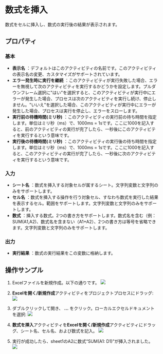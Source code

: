 # 数式を挿入

数式をセルに挿入し、数式の実行後の結果が表示されます。

## プロパティ

### 基本

- **表示名** ：デフォルトはこのアクティビティの名前です。このアクティビティの表示名の変更、カスタマイズがサポートされています。
- **エラー発生時に実行を継続** ：このアクティビティが実行失敗した場合、エラーを無視して次のアクティビティを実行するかどうかを設定します。プルダウンフレーム選択に"はい"を選択すると、このアクティビティが実行中にエラーが発生した場合、プロセスは次のアクティビティを実行し続け、停止しません。"いいえ"を選択した場合、このアクティビティが実行中にエラーが発生した場合、プロセスは実行を停止し、エラーをスローします。
- **実行前の待機時間(ミリ秒)** ：このアクティビティの実行前の待ち時間を指定します。単位はミリ秒（ms）で、1000ms = 1sです。ここに1000を記入すると、前のアクティビティの実行が完了したら、一秒後にこのアクティビティを実行するという意味です。
- **実行後の待機時間(ミリ秒)** ：このアクティビティの実行後の待ち時間を指定します。単位はミリ秒（ms）で、1000ms = 1sです。ここに1000を記入すると、このアクティビティの実行が完了したら、一秒後に次のアクティビティを実行するという意味です。


### 入力

- **シート名** ：数式を挿入する対象セルが属するシート。文字列変数と文字列のみをサポートします。
- **セル名** ：数式を挿入する操作を行う対象セル、すなわち数式を実行した結果を表示するセル。範囲をサポートします。文字列変数と文字列のみをサポートします。
- **数式** ：挿入する数式。2つの書き方をサポートします。数式名を含む（例：SUM(A1,A2)、数式名を含まない（A1+A2）、2つの書き方は等号を省略できます。文字列変数と文字列のみをサポートします。

### 出力

- **実行結果** ：数式の実行結果をこの変数に格納します。

## 操作サンプル

1. Excelファイルを新規作成。以下の通りです。
![](https://docimages.blob.core.chinacloudapi.cn/images/Activities/InertFormula1.png)

2. **Excelを開く/新規作成**アクティビティをプロジェクトプロセスにドラッグ:
![](https://docimages.blob.core.chinacloudapi.cn/images/Activities/OpenExcel1.png)

3. ダブルクリックして開き、 **...** をクリック。ローカルエクセルドキュメントを選択:
![](https://docimages.blob.core.chinacloudapi.cn/images/Activities/OpenExcel2.png)

4. **数式を挿入**アクティビティを**Excelを開く/新規作成**アクティビティにドラッグ、シート名、セル名、および数式を記入。
![](https://docimages.blob.core.chinacloudapi.cn/images/Activities/InertFormula2.png)

5. 実行が成功したら、sheet1のA2に数式“SUM(A1: D1)”が挿入されました。
![](https://docimages.blob.core.chinacloudapi.cn/images/Activities/InertFormula3.png)